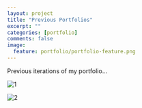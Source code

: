 ```yaml
---
layout: project
title: "Previous Portfolios"
excerpt: ""
categories: [portfolio]
comments: false
image:
  feature: portfolio/portfolio-feature.png
---
```


Previous iterations of my portfolio...

![1]({{site.url}}/img/portfolio/2.png)

![2]({{site.url}}/img/portfolio/1.png)